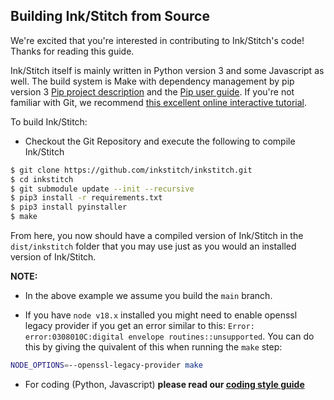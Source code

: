 Building Ink/Stitch from Source
--------------------------

We're excited that you're interested in contributing to Ink/Stitch's code! Thanks for reading this guide.

Ink/Stitch itself is mainly written in Python version 3 and some Javascript as well. The build system is Make with dependency management by pip version 3 [Pip project description](https://pypi.org/project/pip/) and the [Pip user guide](https://pip.pypa.io/en/stable/user_guide/). If you're not familiar with Git, we recommend [this excellent online interactive tutorial](http://try.github.io).

To build Ink/Stitch:

- Checkout the Git Repository and execute the following to compile Ink/Stitch

```bash
$ git clone https://github.com/inkstitch/inkstitch.git
$ cd inkstitch
$ git submodule update --init --recursive
$ pip3 install -r requirements.txt
$ pip3 install pyinstaller
$ make
```

From here, you now should have a compiled version of Ink/Stitch in the `dist/inkstitch` folder that you may use just as you would an installed version of Ink/Stitch.

**NOTE:** 

- In the above example we assume you build the `main` branch. 

- If you have `node v18.x` installed you might need to enable openssl legacy provider if you get an error similar to this: `Error: error:0308010C:digital envelope routines::unsupported`. You can do this by giving the quivalent of this when running the `make` step:

```bash
NODE_OPTIONS=--openssl-legacy-provider make
```

- For coding (Python, Javascript) **please read our [coding style guide](CODING_STYLE.md)**

